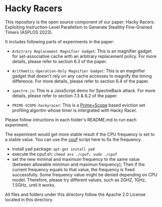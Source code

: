 # Hacky Racers

This repository is the open source component of our paper: Hacky Racers: Exploiting Instruction-Level Parallelism to Generate Stealthy Fine-Grained Timers (ASPLOS 2023).

It includes following parts of experiments in the paper:
- `Arbitrary Replacement Magnifier Gadget`:  This is an magnifier gadget for set-associative cache with an arbitrary replacement policy. For more details, please refer to  section 6.3 of the paper.
- `Arithmetic-Operation-Only Magnifier Gadget`:  This is an magnifier gadget that doesn't rely on any cache accesses to magnify the timing difference. For more details, please refer to  section 6.4 of the paper.
- `spectre.js`:  This is a JavaScript demo for SpectreBack attack. For more details, please refer to  section 7.3 & 6.2 of the paper.

- `PRIME-SCOPE-hackyracer`:  This is a [Prime+Scope](https://antoonpurnal.github.io/files/pdf/PrimeScope.pdf) based eviction set profiling algoritm whose timer is intergrated with Hacky Racer.

Please follow intructions in each folder's README.md to run each experiment.

The experiment would get more stable result if the CPU frequency is set to a stable value. You can use the [cpuf](https://askubuntu.com/questions/1141605/gui-or-simple-bash-script-to-throttle-the-cpu/1142671#1142671) script here to fix the frequency.
- install yad package: `apt-get install yad`
- execute the cpuf.sh: `chmod a+x ./cpuf; sudo ./cpuf`
- set the new minimal and maximum frequency to the same value (between allowable minimun and maximun frequency); Then if the current frequency equals to that value, the frequency is fixed successfully. Some frequency value might be denied depending on CPU model. Therefore, please try different values, such as 2GHZ, 1GHz, 1.5GHz, until it works. 

All files and folders under this directory follow the Apache 2.0 License located in this directory.